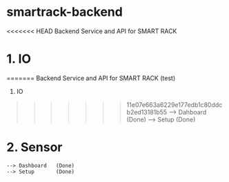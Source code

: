 # smartrack-backend
<<<<<<< HEAD
Backend Service and API for SMART RACK
# 1. IO
=======
Backend Service and API for SMART RACK (test)

1. IO
>>>>>>> 11e07e663a6229e177edb1c80ddcb2ed13181b55
    --> Dahboard    (Done)
    --> Setup       (Done)

# 2. Sensor
    --> Dashboard   (Done)
    --> Setup       (Done)



